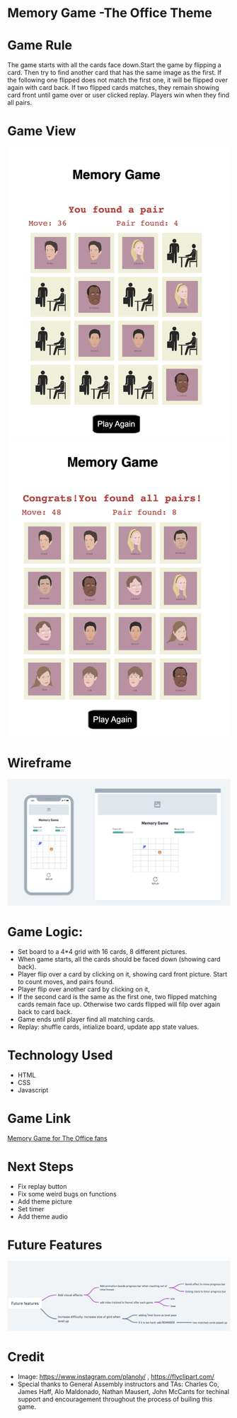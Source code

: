 # Memory Game -The Office Theme
# Game Rule
The game starts with all the cards face down.Start the game by flipping a card. Then try to find another card that has the same image as the first. If the following one flipped does not match the first one, it will be flipped over again with card back. If two flipped cards matches, they remain showing card front until game over or user clicked replay. Players win when they find all pairs.

# Game View
<img src="img/GameView1.png">
<img src="img/GameView2.png">

# Wireframe
<img src="img/Wireframe.png">

# Game Logic:

- Set board to a 4*4 grid with 16 cards, 8 different pictures.
- When game starts, all the cards should be faced down (showing card back).
- Player flip over a card by clicking on it, showing card front picture. Start to count moves, and pairs found.
- Player flip over another card by clicking on it,
- If the second card is the same as the first one, two flipped matching cards remain face up.
Otherwise two cards flipped will filp over again back to card back.
- Game ends until player find all matching cards.
- Replay: shuffle cards, intialize board, update app state values.

# Technology Used
- HTML
- CSS
- Javascript

# Game Link
[Memory Game for The Office fans](https://62e43f7eb23751005b17edbd--graceful-fudge-d9ca2e.netlify.app/)

# Next Steps
- Fix replay button 
- Fix some weird bugs on functions
- Add theme picture
- Set timer
- Add theme audio


# Future Features
<img src="img/FutureFeatures.png">

# Credit
- Image: https://www.instagram.com/planoly/ , https://flyclipart.com/
- Special thanks to General Assembly instructors and TAs: Charles Co, James Haff, Alo Maldonado, Nathan Mausert, John McCants for techinal support and encouragement throughout the process of builing this game.
